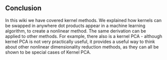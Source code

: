 ## Conclusion


In this wiki we have covered kernel methods. We explained how kernels can be swapped in anywhere dot products appear in a machine learning algorithm, to create a nonlinear method. 
The same derivation can be applied to other methods. For example, there also is a kernel PCA - although kernel PCA is not very practically useful, it provides a useful way to think about other nonlinear dimensionality reduction methods, as they can all be shown to be special cases of Kernel PCA.